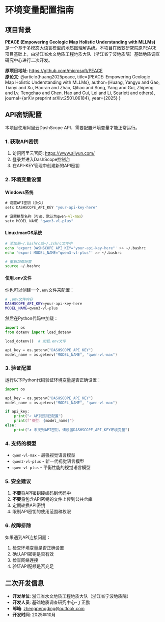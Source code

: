 # 环境变量配置指南

## 项目背景

**PEACE (Empowering Geologic Map Holistic Understanding with MLLMs)** 是一个基于多模态大语言模型的地质图理解系统。本项目在微软研究院原PEACE项目基础上，由浙江省水文地质工程地质大队（浙江省宁波地质院）基础地质调查研究中心进行二次开发。

**原项目地址**: https://github.com/microsoft/PEACE  
**原论文**: @article{huang2025peace, title={PEACE: Empowering Geologic Map Holistic Understanding with MLLMs}, author={Huang, Yangyu and Gao, Tianyi and Xu, Haoran and Zhao, Qihao and Song, Yang and Gui, Zhipeng and Lv, Tengchao and Chen, Hao and Cui, Lei and Li, Scarlett and others}, journal={arXiv preprint arXiv:2501.06184}, year={2025} }

## API密钥配置

本项目使用阿里云DashScope API，需要配置环境变量才能正常运行。

### 1. 获取API密钥

1. 访问阿里云官网: https://www.aliyun.com/
2. 登录并进入DashScope控制台
3. 在API-KEY管理中创建新的API密钥

### 2. 环境变量设置

#### Windows系统
```cmd
# 设置API密钥（永久）
setx DASHSCOPE_API_KEY "your-api-key-here"

# 设置模型名称（可选，默认为qwen-vl-max）
setx MODEL_NAME "qwen3-vl-plus"
```

#### Linux/macOS系统
```bash
# 添加到~/.bashrc或~/.zshrc文件中
echo 'export DASHSCOPE_API_KEY="your-api-key-here"' >> ~/.bashrc
echo 'export MODEL_NAME="qwen3-vl-plus"' >> ~/.bashrc

# 重新加载配置
source ~/.bashrc
```

#### 使用.env文件
你也可以创建一个`.env`文件来配置：

```bash
# .env文件内容
DASHSCOPE_API_KEY=your-api-key-here
MODEL_NAME=qwen3-vl-plus
```

然后在Python代码中加载：
```python
import os
from dotenv import load_dotenv

load_dotenv()  # 加载.env文件

api_key = os.getenv("DASHSCOPE_API_KEY")
model_name = os.getenv("MODEL_NAME", "qwen-vl-max")
```

### 3. 验证配置

运行以下Python代码验证环境变量是否正确设置：

```python
import os

api_key = os.getenv("DASHSCOPE_API_KEY")
model_name = os.getenv("MODEL_NAME", "qwen-vl-max")

if api_key:
    print("✓ API密钥已配置")
    print(f"模型: {model_name}")
else:
    print("✗ 未找到API密钥，请设置DASHSCOPE_API_KEY环境变量")
```

### 4. 支持的模型

- `qwen-vl-max` - 最强视觉语言模型
- `qwen3-vl-plus` - 新一代视觉语言模型  
- `qwen-vl-plus` - 平衡性能的视觉语言模型

### 5. 安全建议

1. **不要**将API密钥硬编码到代码中
2. **不要**将包含API密钥的文件上传到公共仓库
3. 定期轮换API密钥
4. 限制API密钥的使用范围和权限

### 6. 故障排除

如果遇到API连接问题：

1. 检查环境变量是否正确设置
2. 确认API密钥是否有效
3. 检查网络连接
4. 验证API配额是否充足

## 二次开发信息

- **开发单位**: 浙江省水文地质工程地质大队（浙江省宁波地质院）
- **开发人员**: 基础地质调查研究中心-丁正鹏
- **邮箱**: zhengpengding@outlook.com
- **开发时间**: 2025年10月